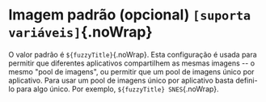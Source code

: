 # Imagem padrão (opcional) `[suporta variáveis]`{.noWrap}

O valor padrão é `${fuzzyTitle}`{.noWrap}. Esta configuração é usada para permitir que diferentes aplicativos compartilhem as mesmas imagens -- o mesmo "pool de imagens", ou permitir que um pool de imagens único por aplicativo. Para usar um pool de imagens único por aplicativo basta defini-lo para algo único. Por exemplo, `${fuzzyTitle} SNES`{.noWrap}.
